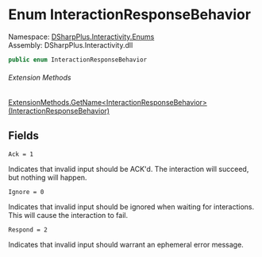 # Enum InteractionResponseBehavior

Namespace: [DSharpPlus.Interactivity.Enums](DSharpPlus.Interactivity.Enums.md)  
Assembly: DSharpPlus.Interactivity.dll

```csharp
public enum InteractionResponseBehavior
```

###### Extension Methods

[ExtensionMethods.GetName<InteractionResponseBehavior\>\(InteractionResponseBehavior\)](DSharpPlus.SlashCommands.ExtensionMethods.md\#DSharpPlus\_SlashCommands\_ExtensionMethods\_GetName\_\_1\_\_\_0\_)

## Fields

`Ack = 1` 

Indicates that invalid input should be ACK'd. The interaction will succeed, but nothing will happen.

`Ignore = 0` 

Indicates that invalid input should be ignored when waiting for interactions. This will cause the interaction to fail.

`Respond = 2` 

Indicates that invalid input should warrant an ephemeral error message.

